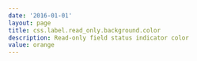 ```yaml
---
date: '2016-01-01'
layout: page
title: css.label.read_only.background.color
description: Read-only field status indicator color
value: orange 
---
```

